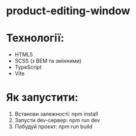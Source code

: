 # product-editing-window

# Технології:

- HTML5
- SCSS (з BEM та змінними)
- TypeScript
- Vite

# Як запустити:

1. Встанови залежності:
npm install
2. Запусти dev-сервер:
npm run dev
3. Побудуй проєкт:
npm run build